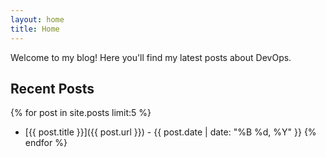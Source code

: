 ```yaml
---
layout: home
title: Home
---
```


Welcome to my blog! Here you'll find my latest posts about DevOps.

## Recent Posts

{% for post in site.posts limit:5 %}
* [{{ post.title }}]({{ post.url }}) - {{ post.date | date: "%B %d, %Y" }}
{% endfor %} 